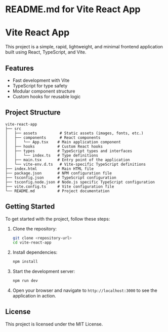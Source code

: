 # README.md for Vite React App

# Vite React App

This project is a simple, rapid, lightweight, and minimal frontend application built using React, TypeScript, and Vite.

## Features

- Fast development with Vite
- TypeScript for type safety
- Modular component structure
- Custom hooks for reusable logic

## Project Structure

```
vite-react-app
├── src
│   ├── assets          # Static assets (images, fonts, etc.)
│   ├── components      # React components
│   │   └── App.tsx    # Main application component
│   ├── hooks          # Custom React hooks
│   ├── types          # TypeScript types and interfaces
│   │   └── index.ts   # Type definitions
│   ├── main.tsx       # Entry point of the application
│   └── vite-env.d.ts   # Vite-specific TypeScript definitions
├── index.html         # Main HTML file
├── package.json       # NPM configuration file
├── tsconfig.json      # TypeScript configuration
├── tsconfig.node.json # Node.js specific TypeScript configuration
├── vite.config.ts     # Vite configuration file
└── README.md          # Project documentation
```

## Getting Started

To get started with the project, follow these steps:

1. Clone the repository:
   ```bash
   git clone <repository-url>
   cd vite-react-app
   ```

2. Install dependencies:
   ```bash
   npm install
   ```

3. Start the development server:
   ```bash
   npm run dev
   ```

4. Open your browser and navigate to `http://localhost:3000` to see the application in action.

## License

This project is licensed under the MIT License.